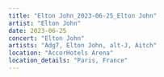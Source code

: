 ```yaml
---
title: "Elton John_2023-06-25_Elton John"
artist: "Elton John"
date: 2023-06-25
concert: "Elton John"
artists: "Adg7, Elton John, alt-J, Aitch"
location: "AccorHotels Arena"
location_details: "Paris, France"
---
```

